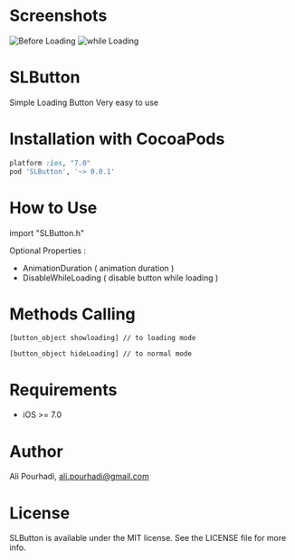 # Screenshots

![Before Loading](https://raw.githubusercontent.com/PersianDevelopers/SLButton/master/ScreenShot-1.png)
![while Loading](https://raw.githubusercontent.com/PersianDevelopers/SLButton/master/ScreenShot-2.png)

# SLButton

Simple Loading Button
Very easy to use

# Installation with CocoaPods

```ruby
platform :ios, "7.0"
pod 'SLButton', '~> 0.0.1'
```

# How to Use
import "SLButton.h"

Optional Properties :

+ AnimationDuration ( animation duration )
+ DisableWhileLoading ( disable button while loading )

# Methods Calling
```objc
[button_object showloading] // to loading mode

[button_object hideLoading] // to normal mode
```
# Requirements
+ iOS >= 7.0

# Author
Ali Pourhadi, ali.pourhadi@gmail.com

# License
SLButton is available under the MIT license. See the LICENSE file for more info.
